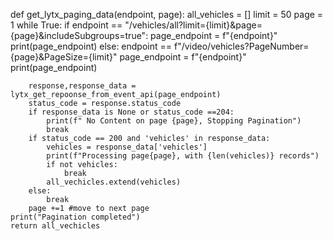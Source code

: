 def get_lytx_paging_data(endpoint, page):
    all_vehicles = []
    limit = 50
    page = 1
    while True:
        if endpoint == "/vehicles/all?limit={limit}&page={page}&includeSubgroups=true":
            page_endpoint = f"{endpoint}"
            print(page_endpoint)
        else:
            endpoint == f"/video/vehicles?PageNumber={page}&PageSize={limit}"
            page_endpoint = f"{endpoint}"
            print(page_endpoint)

        response,response_data = lytx_get_repoonse_from_event_api(page_endpoint)
        status_code = response.status_code
        if response_data is None or status_code ==204:
            print(f" No Content on page {page}, Stopping Pagination")
            break
        if status_code == 200 and 'vehicles' in response_data:
            vehicles = response_data['vehicles']
            print(f"Processing page{page}, with {len(vehicles)} records")
            if not vehicles:
                break
            all_vechicles.extend(vehicles) 
        else:
            break
        page +=1 #move to next page
    print("Pagination completed")
    return all_vechicles
